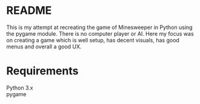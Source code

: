# README  
This is my attempt at recreating the game of Minesweeper in Python using the pygame module. There is no computer player or AI. Here my focus was on creating a game which is well setup, has decent visuals, has good menus and overall a good UX. 

# Requirements
Python 3.x  
pygame
